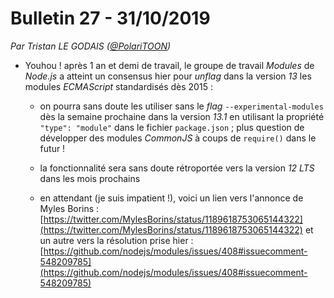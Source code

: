# Bulletin 27 - 31/10/2019

*Par Tristan LE GODAIS ([@PolariTOON](https://github.com/PolariTOON))*

- Youhou ! après 1 an et demi de travail, le groupe de travail *Modules* de *Node.js* a atteint un consensus hier pour *unflag* dans la version *13* les modules *ECMAScript* standardisés dès 2015 :

	- on pourra sans doute les utiliser sans le *flag* `--experimental-modules` dès la semaine prochaine dans la version *13.1* en utilisant la propriété `"type": "module"` dans le fichier `package.json` ; plus question de développer des modules *CommonJS* à coups de `require()` dans le futur !

	- la fonctionnalité sera sans doute rétroportée vers la version *12 LTS* dans les mois prochains

	- en attendant (je suis impatient !), voici un lien vers l'annonce de Myles Borins : [https://twitter.com/MylesBorins/status/1189618753065144322](https://twitter.com/MylesBorins/status/1189618753065144322) et un autre vers la résolution prise hier : [https://github.com/nodejs/modules/issues/408#issuecomment-548209785](https://github.com/nodejs/modules/issues/408#issuecomment-548209785)
